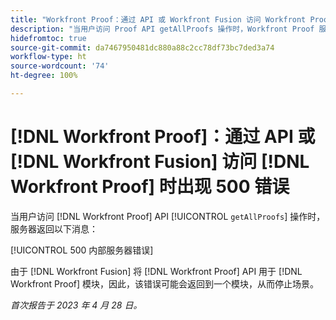 ```yaml
---
title: "Workfront Proof：通过 API 或 Workfront Fusion 访问 Workfront Proof 时出现 500 错误"
description: "当用户访问 Proof API getAllProofs 操作时，Workfront Proof 服务器返回消息：500 内部服务器错误"
hidefromtoc: true
source-git-commit: da7467950481dc880a88c2cc78df73bc7ded3a74
workflow-type: ht
source-wordcount: '74'
ht-degree: 100%

---
```



# [!DNL Workfront Proof]：通过 API 或 [!DNL Workfront Fusion] 访问 [!DNL Workfront Proof] 时出现 500 错误

<!--This article is on Proof and Fusion TOCs-->

当用户访问 [!DNL Workfront Proof] API [!UICONTROL `getAllProofs`] 操作时，服务器返回以下消息：

[!UICONTROL 500 内部服务器错误]

由于 [!DNL Workfront Fusion] 将 [!DNL Workfront Proof] API 用于 [!DNL Workfront Proof] 模块，因此，该错误可能会返回到一个模块，从而停止场景。

_首次报告于 2023 年 4 月 28 日。_

